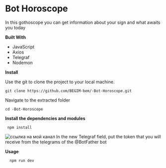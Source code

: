 # Bot Horoscope

In this gothoscope you can get information about your sign and what awaits you today

__Built With__
- JavaScript
- Axios
- Telegraf
- Nodemon

__Install__


Use the git to clone the project to your local machine.


    git clone https://github.com/BEGIM-bem/-Bot-Horoscope.git

Navigate to the extracted folder

    cd -Bot-Horoscope

 __Install the dependencies and modules__    

     npm install   
![ссылка на мой канал](../telegraf.png)
In the new Telegraf field, put the token that you will receive from the telegrams of the @BotFather bot


__Usage__

      npm run dev    

